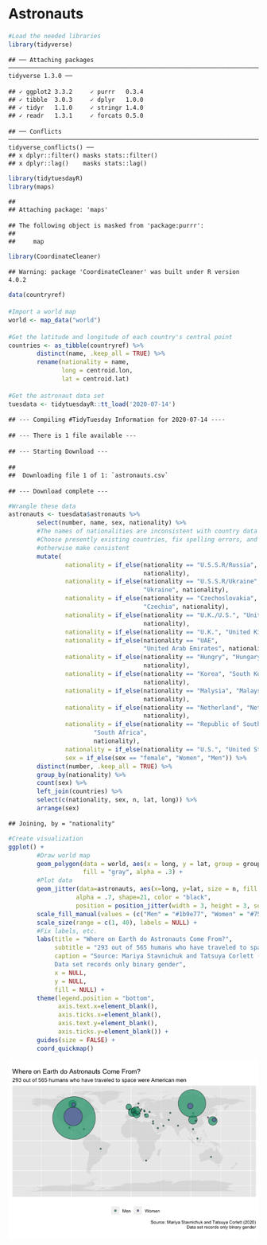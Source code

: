 Astronauts
================

``` r
#Load the needed libraries 
library(tidyverse)
```

    ## ── Attaching packages ─────────────────────────────────────────────────────────────────────────────── tidyverse 1.3.0 ──

    ## ✓ ggplot2 3.3.2     ✓ purrr   0.3.4
    ## ✓ tibble  3.0.3     ✓ dplyr   1.0.0
    ## ✓ tidyr   1.1.0     ✓ stringr 1.4.0
    ## ✓ readr   1.3.1     ✓ forcats 0.5.0

    ## ── Conflicts ────────────────────────────────────────────────────────────────────────────────── tidyverse_conflicts() ──
    ## x dplyr::filter() masks stats::filter()
    ## x dplyr::lag()    masks stats::lag()

``` r
library(tidytuesdayR)
library(maps)
```

    ## 
    ## Attaching package: 'maps'

    ## The following object is masked from 'package:purrr':
    ## 
    ##     map

``` r
library(CoordinateCleaner)
```

    ## Warning: package 'CoordinateCleaner' was built under R version 4.0.2

``` r
data(countryref)

#Import a world map
world <- map_data("world")

#Get the latitude and longitude of each country's central point
countries <- as_tibble(countryref) %>%
        distinct(name, .keep_all = TRUE) %>%
        rename(nationality = name,
               long = centroid.lon,
               lat = centroid.lat)

#Get the astronaut data set
tuesdata <- tidytuesdayR::tt_load('2020-07-14')
```

    ## --- Compiling #TidyTuesday Information for 2020-07-14 ----

    ## --- There is 1 file available ---

    ## --- Starting Download ---

    ## 
    ##  Downloading file 1 of 1: `astronauts.csv`

    ## --- Download complete ---

``` r
#Wrangle these data
astronauts <- tuesdata$astronauts %>%
        select(number, name, sex, nationality) %>%
        #The names of nationalities are inconsistent with country data
        #Choose presently existing countries, fix spelling errors, and 
        #otherwise make consistent
        mutate(
                nationality = if_else(nationality == "U.S.S.R/Russia", "Russia", 
                                      nationality),
                nationality = if_else(nationality == "U.S.S.R/Ukraine", 
                                      "Ukraine", nationality),
                nationality = if_else(nationality == "Czechoslovakia", 
                                      "Czechia", nationality),
                nationality = if_else(nationality == "U.K./U.S.", "United Kingdom", 
                                      nationality),
                nationality = if_else(nationality == "U.K.", "United Kingdom", nationality),
                nationality = if_else(nationality == "UAE", 
                                      "United Arab Emirates", nationality),
                nationality = if_else(nationality == "Hungry", "Hungary", 
                                      nationality),
                nationality = if_else(nationality == "Korea", "South Korea", 
                                      nationality),
                nationality = if_else(nationality == "Malysia", "Malaysia", 
                                      nationality),
                nationality = if_else(nationality == "Netherland", "Netherlands", 
                                      nationality),
                nationality = if_else(nationality == "Republic of South Africa",
                        "South Africa",
                        nationality),
                nationality = if_else(nationality == "U.S.", "United States", nationality),
                sex = if_else(sex == "female", "Women", "Men")) %>%
        distinct(number, .keep_all = TRUE) %>%
        group_by(nationality) %>%
        count(sex) %>%
        left_join(countries) %>%
        select(c(nationality, sex, n, lat, long)) %>%
        arrange(sex)
```

    ## Joining, by = "nationality"

``` r
#Create visualization
ggplot() +
        #Draw world map
        geom_polygon(data = world, aes(x = long, y = lat, group = group), 
                     fill = "gray", alpha = .3) +
        #Plot data
        geom_jitter(data=astronauts, aes(x=long, y=lat, size = n, fill = sex), 
                   alpha = .7, shape=21, color = "black",
                   position = position_jitter(width = 3, height = 3, seed = 1234)) +
        scale_fill_manual(values = (c("Men" = "#1b9e77", "Women" = "#7570b3"))) +
        scale_size(range = c(1, 40), labels = NULL) +
        #Fix labels, etc.
        labs(title = "Where on Earth do Astronauts Come From?",
             subtitle = "293 out of 565 humans who have traveled to space were American men",
             caption = "Source: Mariya Stavnichuk and Tatsuya Corlett (2020)
             Data set records only binary gender",
             x = NULL,
             y = NULL,
             fill = NULL) +
        theme(legend.position = "bottom",
              axis.text.x=element_blank(),
              axis.ticks.x=element_blank(),
              axis.text.y=element_blank(),
              axis.ticks.y=element_blank()) +
        guides(size = FALSE) +
        coord_quickmap()
```

![](astronauts_files/figure-gfm/unnamed-chunk-1-1.png)<!-- -->
